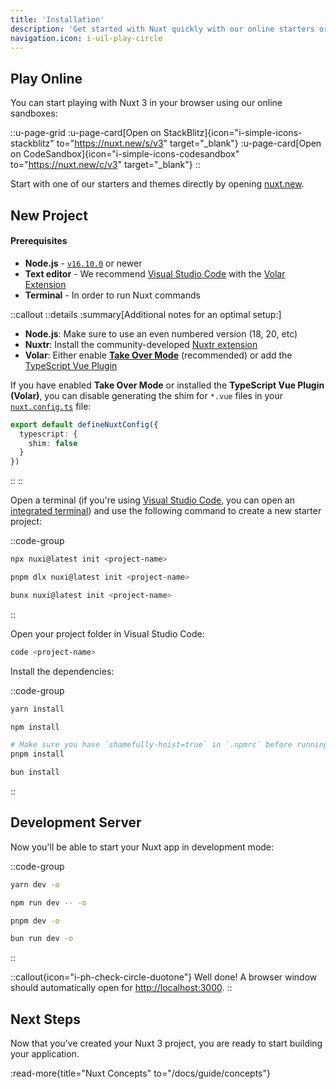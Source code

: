 ```yaml
---
title: 'Installation'
description: 'Get started with Nuxt quickly with our online starters or start locally with your terminal.'
navigation.icon: i-uil-play-circle
---
```


## Play Online

You can start playing with Nuxt 3 in your browser using our online sandboxes:

::u-page-grid
  :u-page-card[Open on StackBlitz]{icon="i-simple-icons-stackblitz" to="https://nuxt.new/s/v3" target="_blank"}
  :u-page-card[Open on CodeSandbox]{icon="i-simple-icons-codesandbox" to="https://nuxt.new/c/v3" target="_blank"}
::

Start with one of our starters and themes directly by opening [nuxt.new](https://nuxt.new).

## New Project

<!-- TODO: need to fix upstream in nuxt/nuxt.com -->
<!-- markdownlint-disable-next-line MD001 -->
#### Prerequisites

- **Node.js** - [`v16.10.0`](https://nodejs.org/en/) or newer
- **Text editor** - We recommend [Visual Studio Code](https://code.visualstudio.com/) with the [Volar Extension](https://marketplace.visualstudio.com/items?itemName=Vue.volar)
- **Terminal** - In order to run Nuxt commands

::callout
  ::details
  :summary[Additional notes for an optimal setup:]
  - **Node.js**: Make sure to use an even numbered version (18, 20, etc)
  - **Nuxtr**: Install the community-developed [Nuxtr extension](https://marketplace.visualstudio.com/items?itemName=Nuxtr.nuxtr-vscode)
  - **Volar**: Either enable [**Take Over Mode**](https://vuejs.org/guide/typescript/overview.html#volar-takeover-mode) (recommended) or add the [TypeScript Vue Plugin](https://marketplace.visualstudio.com/items?itemName=Vue.vscode-typescript-vue-plugin)

  If you have enabled **Take Over Mode** or installed the **TypeScript Vue Plugin (Volar)**, you can disable generating the shim for `*.vue` files in your [`nuxt.config.ts`](/docs/guide/directory-structure/nuxt.config) file:

  ```ts [nuxt.config.ts]
  export default defineNuxtConfig({
    typescript: {
      shim: false
    }
  })
  ```
  ::
::

Open a terminal (if you're using [Visual Studio Code](https://code.visualstudio.com/), you can open an [integrated terminal](https://code.visualstudio.com/docs/editor/integrated-terminal)) and use the following command to create a new starter project:

::code-group

```bash [npx]
npx nuxi@latest init <project-name>
```

```bash [pnpm]
pnpm dlx nuxi@latest init <project-name>
```

```bash [bun]
bunx nuxi@latest init <project-name>
```

::

Open your project folder in Visual Studio Code:

```bash [Terminal]
code <project-name>
```

Install the dependencies:

::code-group

```bash [yarn]
yarn install
```

```bash [npm]
npm install
```

```bash [pnpm]
# Make sure you have `shamefully-hoist=true` in `.npmrc` before running pnpm install
pnpm install
```

```bash [bun]
bun install
```

::

## Development Server

Now you'll be able to start your Nuxt app in development mode:

::code-group

```bash [yarn]
yarn dev -o
```

```bash [npm]
npm run dev -- -o
```

```bash [pnpm]
pnpm dev -o
```

```bash [bun]
bun run dev -o
```
::

::callout{icon="i-ph-check-circle-duotone"}
Well done! A browser window should automatically open for <http://localhost:3000>.
::

## Next Steps

Now that you've created your Nuxt 3 project, you are ready to start building your application.

:read-more{title="Nuxt Concepts" to="/docs/guide/concepts"}
